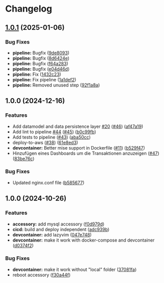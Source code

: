 # Changelog

## [1.0.1](https://github.com/bbzblit/insimodus/compare/v1.0.0...v1.0.1) (2025-01-06)


### Bug Fixes

* **pipeline:** Bugfix ([9de8093](https://github.com/bbzblit/insimodus/commit/9de809307d35b47a276c0629b5a9c311052efa84))
* **pipeline:** Bugfix ([8d6424e](https://github.com/bbzblit/insimodus/commit/8d6424e1ed7175743e62a84249a9e0f7cbacc181))
* **pipeline:** Bugfix ([f64a283](https://github.com/bbzblit/insimodus/commit/f64a2833773987eabaa51257811a6f165388fa9e))
* **pipeline:** Bugfix ([e04d46d](https://github.com/bbzblit/insimodus/commit/e04d46d198b0b3dad0d0bf407d75bdaef73f972f))
* **pipeline:** Fix ([1432c23](https://github.com/bbzblit/insimodus/commit/1432c2398fa3eec742de88d7e45c14ffcb58909a))
* **pipeline:** Fix pipeline ([1a1def2](https://github.com/bbzblit/insimodus/commit/1a1def2c723bcf72920b056975a53e7c7ed50238))
* **pipeline:** Removed unused step ([92f1a8a](https://github.com/bbzblit/insimodus/commit/92f1a8ae1f506287b2b51e98da922d3cb6430088))

## 1.0.0 (2024-12-16)


### Features

* Add datamodel and data persistence layer [#20](https://github.com/bbzblit/insimodus/issues/20) ([#46](https://github.com/bbzblit/insimodus/issues/46)) ([af47a19](https://github.com/bbzblit/insimodus/commit/af47a190b51608f4d9cb5def2bf97ee2f1f8403e))
* Add lint to pipeline [#44](https://github.com/bbzblit/insimodus/issues/44) ([#45](https://github.com/bbzblit/insimodus/issues/45)) ([b0c99fb](https://github.com/bbzblit/insimodus/commit/b0c99fb0297e23c866f149c06ef551ea377fe65d))
* Add tests to pipeline ([#43](https://github.com/bbzblit/insimodus/issues/43)) ([aba50cc](https://github.com/bbzblit/insimodus/commit/aba50cce10379ea32ef942fb6b5a96bd073096e4))
* deploy-to-aws ([#38](https://github.com/bbzblit/insimodus/issues/38)) ([61e8ed3](https://github.com/bbzblit/insimodus/commit/61e8ed3e3f41f95c01be7cc87a21d0814b1c1b83))
* **devcontainer:** Better mise support in Dockerfile ([#11](https://github.com/bbzblit/insimodus/issues/11)) ([b529f47](https://github.com/bbzblit/insimodus/commit/b529f475555e2d40035ebae8c609ac10147675a6))
* Hinzufügen eines Dashboards um die Transaktionen anzuzeigen ([#47](https://github.com/bbzblit/insimodus/issues/47)) ([83be76c](https://github.com/bbzblit/insimodus/commit/83be76cd3b63076f8822908889df8891e926e8a2))


### Bug Fixes

* Updated nginx.conf file ([b585677](https://github.com/bbzblit/insimodus/commit/b58567746ec1e85d81fd09a8eed933e14cc94f77))

## 1.0.0 (2024-10-26)


### Features

* **accessory:** add mysql accessory ([f0d979d](https://github.com/codingluke/bbzbl-modul-324-template/commit/f0d979dd36e9eb0d88bf1c07d23cdd33e3a455ea))
* **cicd:** build and deploy independent ([adc939b](https://github.com/codingluke/bbzbl-modul-324-template/commit/adc939bc541735b76b07f25c77fed8bfac11aa7b))
* **devcontainer:** add lazyvim ([047e748](https://github.com/codingluke/bbzbl-modul-324-template/commit/047e748f044847fc01a2599331a74cabe1a7c07b))
* **devcontainer:** make it work with docker-compose and devcontainer ([d0374f2](https://github.com/codingluke/bbzbl-modul-324-template/commit/d0374f2cf2906a6b942cb9f94db0a3d50233762f))


### Bug Fixes

* **devcontainer:** make it work without "local" folder ([37081fa](https://github.com/codingluke/bbzbl-modul-324-template/commit/37081fac7fec7c7c16baf38c1776d4dd6b5ee563))
* reboot accessory ([f30a44f](https://github.com/codingluke/bbzbl-modul-324-template/commit/f30a44f1217baf1545aec72c44725ee6f954c371))
